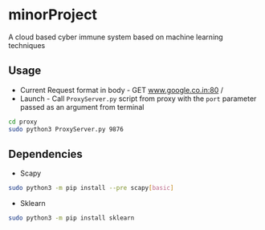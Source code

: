 # minorProject
A cloud based cyber immune system based on machine learning techniques

## Usage
* Current Request format in body - GET www.google.co.in:80 /
* Launch - Call `ProxyServer.py` script from proxy with the `port` parameter passed as an argument from terminal
```bash
cd proxy
sudo python3 ProxyServer.py 9876
```
## Dependencies
* Scapy 
```bash
sudo python3 -m pip install --pre scapy[basic]
```
* Sklearn
```bash
sudo python3 -m pip install sklearn
```
